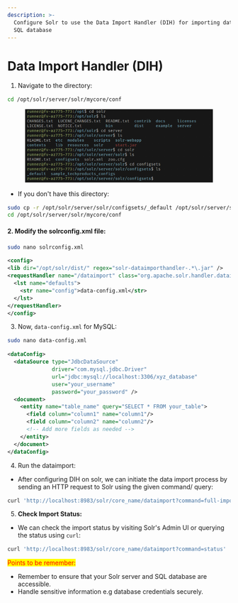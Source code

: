 ```yaml
---
description: >-
  Configure Solr to use the Data Import Handler (DIH) for importing data from an
  SQL database
---
```


# Data Import Handler (DIH)

1. Navigate to the directory:&#x20;

```bash
cd /opt/solr/server/solr/mycore/conf
```

<figure><img src="../../.gitbook/assets/image (5) (1) (1) (1) (1).png" alt=""><figcaption></figcaption></figure>

* If you don't have this directory:&#x20;

```bash
sudo cp -r /opt/solr/server/solr/configsets/_default /opt/solr/server/solr/mycore
cd /opt/solr/server/solr/mycore/conf
```

#### 2. Modify the  **solrconfig.xml** file:&#x20;

```bash
sudo nano solrconfig.xml
```

```xml
<config>
<lib dir="/opt/solr/dist/" regex="solr-dataimporthandler-.*\.jar" />
<requestHandler name="/dataimport" class="org.apache.solr.handler.dataimport.DataImportHandler">
  <lst name="defaults">
    <str name="config">data-config.xml</str>
  </lst>
</requestHandler>
</config>
```

3. Now, `data-config.xml` for MySQL:

```bash
sudo nano data-config.xml
```

```xml
<dataConfig>
  <dataSource type="JdbcDataSource" 
              driver="com.mysql.jdbc.Driver" 
              url="jdbc:mysql://localhost:3306/xyz_database" 
              user="your_username" 
              password="your_password" />
  <document>
    <entity name="table_name" query="SELECT * FROM your_table">
      <field column="column1" name="column1"/>
      <field column="column2" name="column2"/>
      <!-- Add more fields as needed -->
    </entity>
  </document>
</dataConfig>
```

4. Run the dataimport:&#x20;

* After configuring DIH on solr, we can initiate the data import process by sending an HTTP request to Solr using the given command/ query:&#x20;

```bash
curl 'http://localhost:8983/solr/core_name/dataimport?command=full-import'
```

5. **Check Import Status:**

* We can check the import status by visiting Solr's Admin UI or querying the status using `curl`:

```bash
curl 'http://localhost:8983/solr/core_name/dataimport?command=status'
```

<mark style="color:red;">Points to be remember:</mark>

* Remember to ensure that your Solr server and SQL database are accessible.
* Handle sensitive information e.g database credentials securely.
